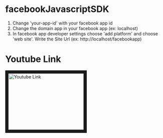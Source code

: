 # facebookJavascriptSDK
1. Change 'your-app-id' with your facebook app id
2. Change the domain app in your facebook app (ex: localhost)
3. In facebook app developer settings choose 'add platform' and choose 'web site'. Write the Site Url (ex: http://localhost/facebookapp)

# Youtube Link

<a href="http://www.youtube.com/watch?feature=player_embedded&v=MWN0wDthX5I
" target="_blank"><img src="http://img.youtube.com/vi/MWN0wDthX5I/0.jpg" 
alt="Youtube Link" width="240" height="180" border="10" /></a>
